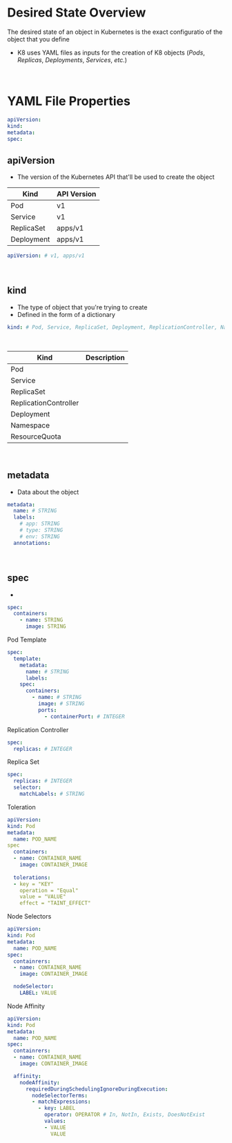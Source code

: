 # Desired State Overview

The desired state of an object in Kubernetes is the exact configuratio of the object that you define

* K8 uses YAML files as inputs for the creation of K8 objects (*Pods*, *Replicas*, *Deployments*, *Services*, *etc.*)

<br>

# YAML File Properties

```YAML
apiVersion:
kind:
metadata:
spec:
```

## apiVersion

* The version of the Kubernetes API that'll be used to create the object

| Kind | API Version |
| --- | --- |
| Pod | v1 |
| Service | v1 |
| ReplicaSet | apps/v1 |
| Deployment | apps/v1 |

```YAML
apiVersion: # v1, apps/v1
```

<br>

## kind

* The type of object that you're trying to create
* Defined in the form of a dictionary

```YAML
kind: # Pod, Service, ReplicaSet, Deployment, ReplicationController, Namespace, ResourceQuota
```

<br>

| Kind | Description |
| --- | --- |
| Pod | |
| Service | |
| ReplicaSet | |
| ReplicationController | |
| Deployment | |
| Namespace | |
| ResourceQuota | |

<br>

## metadata

* Data about the object 

```YAML
metadata:
  name: # STRING
  labels:
    # app: STRING 
    # type: STRING
    # env: STRING
  annotations:
```

<br>

## spec

* 

```YAML
spec:
  containers:
    - name: STRING
      image: STRING
```

Pod Template
```YAML
spec:
  template:
    metadata:
      name: # STRING
      labels:
    spec:
      containers:
        - name: # STRING
          image: # STRING
          ports:
            - containerPort: # INTEGER
```

Replication Controller
```YAML
spec:
  replicas: # INTEGER
```

Replica Set
```YAML
spec:
  replicas: # INTEGER
  selector: 
    matchLabels: # STRING
```

Toleration
```YAML
apiVersion:
kind: Pod
metadata:
  name: POD_NAME
spec
  containers:
  - name: CONTAINER_NAME
    image: CONTAINER_IMAGE
  
  tolerations:
  - key = "KEY"
    operation = "Equal"
    value = "VALUE"
    effect = "TAINT_EFFECT"
```

Node Selectors
```YAML
apiVersion:
kind: Pod
metadata:
  name: POD_NAME
spec:
  containrers:
  - name: CONTAINER_NAME
    image: CONTAINER_IMAGE

  nodeSelector:
    LABEL: VALUE 
```

Node Affinity
```YAML
apiVersion:
kind: Pod
metadata:
  name: POD_NAME
spec:
  containrers:
  - name: CONTAINER_NAME
    image: CONTAINER_IMAGE

  affinity:
    nodeAffinity:
      requiredDuringSchedulingIgnoreDuringExecution:
        nodeSelectorTerms:
        - matchExpressions:
          - key: LABEL
            operator: OPERATOR # In, NotIn, Exists, DoesNotExist
            values:
            - VALUE
              VALUE
```

<br>